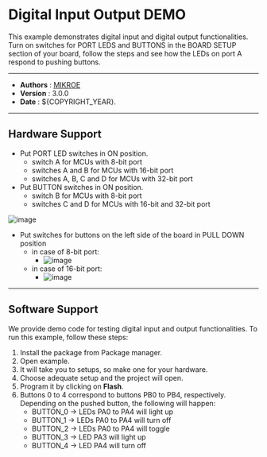 # Digital Input Output DEMO

This example demonstrates digital input and digital output functionalities.
Turn on switches for PORT LEDS and BUTTONS in the BOARD SETUP section of your board,
follow the steps and see how the LEDs on port A respond to pushing buttons.

---

- **Authors**     : [MIKROE](https://github.com/MikroElektronika)
- **Version**     : 3.0.0
- **Date**        : ${COPYRIGHT_YEAR}.

---

## Hardware Support

- Put PORT LED switches in ON position.
  - switch A for MCUs with 8-bit port
  - switches A and B for MCUs with 16-bit port
  - switches A, B, C and D for MCUs with 32-bit port
- Put BUTTON switches in ON position.
  - switch B for MCUs with 8-bit port
  - switches C and D for MCUs with 16-bit and 32-bit port

![image](https://download.mikroe.com/images/mikrosdk/v2/demos/demodigitalinputoutput/demo_digital_input_output_switches.png)

- Put switches for buttons on the left side of the board in PULL DOWN position
  - in case of 8-bit port:
    - ![image](https://download.mikroe.com/images/mikrosdk/v2/demos/demodigitalinputoutput/demo_digital_input_output_8bit.png)
  - in case of 16-bit port:
    - ![image](https://download.mikroe.com/images/mikrosdk/v2/demos/demodigitalinputoutput/demo_digital_input_output_16bit.png)

---

## Software Support

We provide demo code for testing digital input and output functionalities. To run this example, follow these steps:

1. Install the package from Package manager.
2. Open example.
3. It will take you to setups, so make one for your hardware.
4. Choose adequate setup and the project will open.
5. Program it by clicking on **Flash**.
6. Buttons 0 to 4 correspond to buttons PB0 to PB4, respectively. Depending on the pushed button, the following will happen:
   - BUTTON_0 -> LEDs PA0 to PA4 will light up
   - BUTTON_1 -> LEDs PA0 to PA4 will turn off
   - BUTTON_2 -> LEDs PA0 to PA4 will toggle
   - BUTTON_3 -> LED PA3 will light up
   - BUTTON_4 -> LED PA4 will turn off
